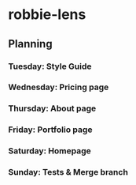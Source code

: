 # robbie-lens

## Planning

### Tuesday: Style Guide

### Wednesday: Pricing page

### Thursday: About page

### Friday: Portfolio page

### Saturday: Homepage

### Sunday: Tests & Merge branch
